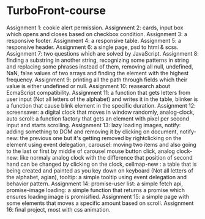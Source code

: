 # TurboFront-course

Assignment 1: cookie alert permission.
Assignment 2: cards, input box which opens and closes based on checkbox condition.
Assignment 3: a responsive footer.
Assignment 4: a responsive table.
Assignment 5: a responsive header.
Assignment 6: a single page, psd to html & scss.
Assignment 7: two questions which are solved by JavaScript.
Assignment 8: finding a substring in another string, recognizing some patterns in string and replacing some phrases instead of them, removing all null, undefined, NaN, false values of two arrays and finding the element with the highest frequency.
Assignment 9: printing all the path through fields which their value is either undefined or null.
Assignment 10: reasearch about EcmaScript compatibility.
Assignment 11: a function that gets letters from user input (Not all letters of the alphabet) and writes it in the table, blinker is a function that cause blink element in the specific duration.
Assignment 12: screensaver: a digital clock that moves in window randomly, analog-clock, auto scroll: a function factory that gets an element with pixel per second input and starts scrolling.
Assignment 13: lazy loading images, notify: adding something to DOM and removing it by clicking on document, notify-new: the previous one but it's getting removed by rightclicking on the element using event delegation, carousel: moving two items and also going to the last or first by middle of carousel mouse button click, analog clock-new: like normaly analog clock with the difference that position of second hand can be changed by clicking on the clock, cellmap-new : a table that is being created and painted as you key down on keyboard (Not all letters of the alphabet, agian), tooltip: a simple tooltip using event delegation and behavior pattern.
Assignment 14: promise-user list: a simple fetch api, promise-image loading: a simple function that returns a promise which ensures loading image is promisified.
Assignment 15: a simple page with some elements that moves a specific amount based on scroll.
Assignment 16: final project, most with css animation.
